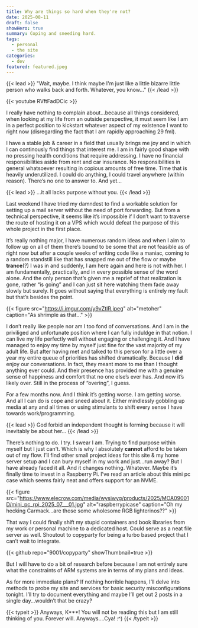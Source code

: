 ```yaml
---
title: Why are things so hard when they're not?
date: 2025-08-11
draft: false
showHero: true
summary: Coping and sneeding hard.
tags:
  - personal
  - the site
categories:
  - dev
featured: featured.jpeg
---
```

{{< lead >}}
"Wait, maybe. I think maybe I'm just like a little bizarre little person who walks back and forth. Whatever, you know..."
{{< /lead >}}

{{< youtube RVftFadDCic >}}

I really have nothing to complain about…because all things considered, when looking at my life from an outside perspective, it must seem like I am in a perfect position to kickstart whatever aspect of my existence I want to right now (disregarding the fact that I am rapidly approaching 29 fml).

I have a stable job & career in a field that usually brings me joy and in which I can continously find things that interest me. I am in fairly good shape with no pressing health conditions that require addressing. I have no financial responsibilities aside from rent and car insurance. No responsibilities in general whatsoever resulting in copious amounts of free time. Time that is heavily underutilized. I could do anything, I could travel anywhere (within reason). There’s no one to answer to. And yet…

{{< lead >}}
...it all lacks purpose without you.
 {{< /lead >}}

Last weekend I have tried my damndest to find a workable solution for setting up a mail server without the need of port forwarding. But from a technical perspective, it seems like it’s impossible if I don’t want to traverse the route of hosting it on a VPS which would defeat the purpose of this whole project in the first place.

It’s really nothing major, I have numerous random ideas and when I aim to follow up on all of them there’s bound to be some that are not feasible as of right now but after a couple weeks of writing code like a maniac, coming to a random standstill like that has snapped me out of the flow or maybe **trance**(?) I was in and suddenly, I am here again and here is not with her.
I am fundamentally, practically, and in every possible sense of the word alone. And the only person that’s given me a reprief of that realization is gone, rather “is going” and I can just sit here watching them fade away slowly but surely. It goes without saying that everything is entirely my fault but that’s besides the point.

{{< figure
    src="https://i.imgur.com/y9vZtIR.jpeg"
    alt="metoher"
    caption="As shrimple as that…"
    >}}

I don’t really like people nor am I too fond of conversations. And I am in the priviliged and unfortunate position where I can fully induldge in that notion. I can live my life perfectly well without engaging or challenging it. And I have managed to enjoy my time by myself just fine for the vast majority of my adult life. But after having met and talked to this person for a little over a year my entire queue of priorities has shifted dramatically. Because I **did** enjoy our conversations. In fact, they meant more to me than I thought anything ever could. And their presence has provided me with a genuine sense of happiness and comfort that no one else’s ever has. And now it’s likely over. Still in the process of “overing”, I guess.

For a few months now. And I think it’s getting worse. I am getting worse. And all I can do is cope and sneed about it. Either mindlessly gobbling up media at any and all times or using stimulants to shift every sense I have towards work/programming.

{{< lead >}}
God forbid an independent thought is forming because it will inevitably be about her…
{{< /lead >}}

There’s nothing to do. I try. I swear I am. Trying to find purpose within myself but I just can't. Which is why I absolutely **cannot** afford to be taken out of my flow. I’ll find other small project ideas for this site & my home server setup and I can bury myself in my work and just...run away? But I have already faced it all. And it changes nothing. Whatever. Maybe it’s finally time to invest in a Raspberry Pi. I’ve read an article about this mini pc case which seems fairly neat and offers support for an NVME.

{{< figure
    src="https://www.elecrow.com/media/wysiwyg/products/2025/MOA09001D/mini_pc_rpi_2025_07___01.jpg"
    alt="raspberrypicase"
    caption="Oh my hecking Carmack…are those some wholesome RGB lighterinos??"
    >}}

That way I could finally shift my stupid containers and book libraries from my work or personal machine to a dedicated host. Could serve as a neat file server as well. Shoutout to copyparty for being a turbo based project that I can’t wait to integrate.

{{< github repo="9001/copyparty" showThumbnail=true >}}

But I will have to do a bit of research before because I am not entirely sure what the constraints of ARM systems are in terms of my plans and ideas.

As for more immediate plans? If nothing horrible happens, I’ll delve into methods to probe my site and services for basic security misconfigurations tonight. I’ll try to document everything and maybe I’ll get out 2 posts in a single day…wouldn’t that be crazy?

{{< typeit >}}
Anyways, K***! You will not be reading this but I am still thinking of you.
Forever will. Anyways....Cya! :^)
{{< /typeit >}}
